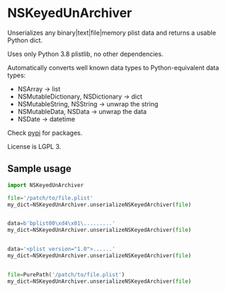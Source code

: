# NSKeyedUnArchiver

Unserializes any binary|text|file|memory plist data and returns a usable Python dict.

Uses only Python 3.8 plistlib, no other dependencies.

Automatically converts well known data types to Python-equivalent data types:

- NSArray -> list
- NSMutableDictionary, NSDictionary -> dict
- NSMutableString, NSString -> unwrap the string
- NSMutableData, NSData -> unwrap the data
- NSDate -> datetime

Check [pypi](https://pypi.org/project/NSKeyedUnArchiver/) for packages.

License is LGPL 3.

## Sample usage

```python
import NSKeyedUnArchiver

file='/patch/to/file.plist'
my_dict=NSKeyedUnArchiver.unserializeNSKeyedArchiver(file)


data=b'bplist00\xd4\x01\.........'
my_dict=NSKeyedUnArchiver.unserializeNSKeyedArchiver(file)


data='<plist version="1.0">......'
my_dict=NSKeyedUnArchiver.unserializeNSKeyedArchiver(file)


file=PurePath('/patch/to/file.plist')
my_dict=NSKeyedUnArchiver.unserializeNSKeyedArchiver(file)
```